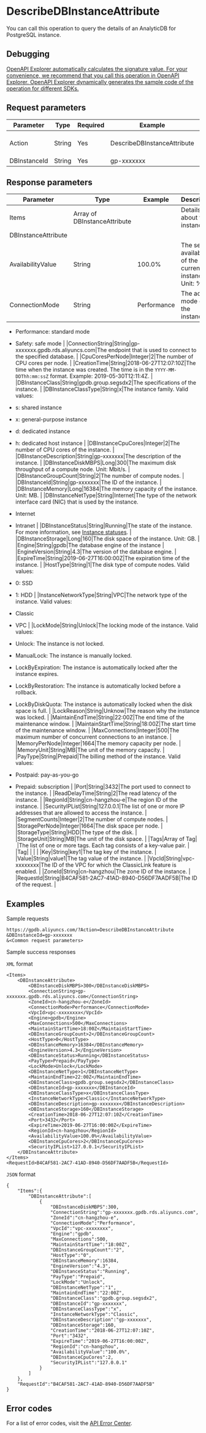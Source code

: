 # DescribeDBInstanceAttribute

You can call this operation to query the details of an AnalyticDB for PostgreSQL instance.

## Debugging

[OpenAPI Explorer automatically calculates the signature value. For your convenience, we recommend that you call this operation in OpenAPI Explorer. OpenAPI Explorer dynamically generates the sample code of the operation for different SDKs.](https://api.aliyun.com/#product=gpdb&api=DescribeDBInstanceAttribute&type=RPC&version=2016-05-03)

## Request parameters

|Parameter|Type|Required|Example|Description|
|---------|----|--------|-------|-----------|
|Action|String|Yes|DescribeDBInstanceAttribute|The operation that you want to perform. Set the value to DescribeDBInstanceAttribute. |
|DBInstanceId|String|Yes|gp-xxxxxxx|The ID of the instance. |

## Response parameters

|Parameter|Type|Example|Description|
|---------|----|-------|-----------|
|Items|Array of DBInstanceAttribute| |Details about the instance. |
|DBInstanceAttribute| | | |
|AvailabilityValue|String|100.0%|The service availability of the current instance. Unit: %. |
|ConnectionMode|String|Performance|The access mode of the instance.

 -   Performance: standard mode
-   Safety: safe mode |
|ConnectionString|String|gp-xxxxxxx.gpdb.rds.aliyuncs.com|The endpoint that is used to connect to the specified database. |
|CpuCoresPerNode|Integer|2|The number of CPU cores per node. |
|CreationTime|String|2018-06-27T12:07:10Z|The time when the instance was created. The time is in the `YYYY-MM-DDThh:mm:ssZ` format. Example: 2019-05-30T12:11:4Z. |
|DBInstanceClass|String|gpdb.group.segsdx2|The specifications of the instance. |
|DBInstanceClassType|String|x|The instance family. Valid values:

 -   s: shared instance
-   x: general-purpose instance
-   d: dedicated instance
-   h: dedicated host instance |
|DBInstanceCpuCores|Integer|2|The number of CPU cores of the instance. |
|DBInstanceDescription|String|gp-xxxxxxx|The description of the instance. |
|DBInstanceDiskMBPS|Long|300|The maximum disk throughput of a compute node. Unit: Mbit/s. |
|DBInstanceGroupCount|String|2|The number of compute nodes. |
|DBInstanceId|String|gp-xxxxxxx|The ID of the instance. |
|DBInstanceMemory|Long|16384|The memory capacity of the instance. Unit: MB. |
|DBInstanceNetType|String|Internet|The type of the network interface card \(NIC\) that is used by the instance.

 -   Internet
-   Intranet |
|DBInstanceStatus|String|Running|The state of the instance. For more information, see [Instance statuses](~~86944~~). |
|DBInstanceStorage|Long|160|The disk space of the instance. Unit: GB. |
|Engine|String|gpdb|The database engine of the instance |
|EngineVersion|String|4.3|The version of the database engine. |
|ExpireTime|String|2019-06-27T16:00:00Z|The expiration time of the instance. |
|HostType|String|1|The disk type of compute nodes. Valid values:

 -   0: SSD
-   1: HDD |
|InstanceNetworkType|String|VPC|The network type of the instance. Valid values:

 -   Classic
-   VPC |
|LockMode|String|Unlock|The locking mode of the instance. Valid values:

 -   Unlock: The instance is not locked.
-   ManualLock: The instance is manually locked.
-   LockByExpiration: The instance is automatically locked after the instance expires.
-   LockByRestoration: The instance is automatically locked before a rollback.
-   LockByDiskQuota: The instance is automatically locked when the disk space is full. |
|LockReason|String|Unknow|The reason why the instance was locked. |
|MaintainEndTime|String|22:00Z|The end time of the maintenance window. |
|MaintainStartTime|String|18:00Z|The start time of the maintenance window. |
|MaxConnections|Integer|500|The maximum number of concurrent connections to an instance. |
|MemoryPerNode|Integer|1664|The memory capacity per node. |
|MemoryUnit|String|MB|The unit of the memory capacity. |
|PayType|String|Prepaid|The billing method of the instance. Valid values:

 -   Postpaid: pay-as-you-go
-   Prepaid: subscription |
|Port|String|3432|The port used to connect to the instance. |
|ReadDelayTime|String|2|The read latency of the instance. |
|RegionId|String|cn-hangzhou-e|The region ID of the instance. |
|SecurityIPList|String|127.0.0.1|The list of one or more IP addresses that are allowed to access the instance. |
|SegmentCounts|Integer|2|The number of compute nodes. |
|StoragePerNode|Integer|1664|The disk space per node. |
|StorageType|String|HDD|The type of the disk. |
|StorageUnit|String|MB|The unit of the disk space. |
|Tags|Array of Tag| |The list of one or more tags. Each tag consists of a key-value pair. |
|Tag| | | |
|Key|String|key1|The tag key of the instance. |
|Value|String|value1|The tag value of the instance. |
|VpcId|String|vpc-xxxxxxxx|The ID of the VPC for which the ClassicLink feature is enabled. |
|ZoneId|String|cn-hangzhou|The zone ID of the instance. |
|RequestId|String|B4CAF581-2AC7-41AD-8940-D56DF7AADF5B|The ID of the request. |

## Examples

Sample requests

```
https://gpdb.aliyuncs.com/?Action=DescribeDBInstanceAttribute
&DBInstanceId=gp-xxxxxxx
&<Common request parameters>
```

Sample success responses

`XML` format

```
<Items>
    <DBInstanceAttribute>
        <DBInstanceDiskMBPS>300</DBInstanceDiskMBPS>
        <ConnectionString>gp-xxxxxxx.gpdb.rds.aliyuncs.com</ConnectionString>
        <ZoneId>cn-hangzhou-e</ZoneId>
        <ConnectionMode>Performance</ConnectionMode>
        <VpcId>vpc-xxxxxxxx</VpcId>
        <Engine>gpdb</Engine>
        <MaxConnections>500</MaxConnections>
        <MaintainStartTime>18:00Z</MaintainStartTime>
        <DBInstanceGroupCount>2</DBInstanceGroupCount>
        <HostType>0</HostType>
        <DBInstanceMemory>16384</DBInstanceMemory>
        <EngineVersion>4.3</EngineVersion>
        <DBInstanceStatus>Running</DBInstanceStatus>
        <PayType>Prepaid</PayType>
        <LockMode>Unlock</LockMode>
        <DBInstanceNetType>1</DBInstanceNetType>
        <MaintainEndTime>22:00Z</MaintainEndTime>
        <DBInstanceClass>gpdb.group.segsdx2</DBInstanceClass>
        <DBInstanceId>gp-xxxxxxx</DBInstanceId>
        <DBInstanceClassType>x</DBInstanceClassType>
        <InstanceNetworkType>Classic</InstanceNetworkType>
        <DBInstanceDescription>gp-xxxxxxx</DBInstanceDescription>
        <DBInstanceStorage>160</DBInstanceStorage>
        <CreationTime>2018-06-27T12:07:10Z</CreationTime>
        <Port>3432</Port>
        <ExpireTime>2019-06-27T16:00:00Z</ExpireTime>
        <RegionId>cn-hangzhou</RegionId>
        <AvailabilityValue>100.0%</AvailabilityValue>
        <DBInstanceCpuCores>2</DBInstanceCpuCores>
        <SecurityIPList>127.0.0.1</SecurityIPList>
    </DBInstanceAttribute>
</Items>
<RequestId>B4CAF581-2AC7-41AD-8940-D56DF7AADF5B</RequestId>
```

`JSON` format

```
{
    "Items":{
        "DBInstanceAttribute":[
            {
                "DBInstanceDiskMBPS":300,
                "ConnectionString":"gp-xxxxxxx.gpdb.rds.aliyuncs.com",
                "ZoneId":"cn-hangzhou-e",
                "ConnectionMode":"Performance",
                "VpcId":"vpc-xxxxxxxx",
                "Engine":"gpdb",
                "MaxConnections":500,
                "MaintainStartTime":"18:00Z",
                "DBInstanceGroupCount":"2",
                "HostType":"0",
                "DBInstanceMemory":16384,
                "EngineVersion":"4.3",
                "DBInstanceStatus":"Running",
                "PayType":"Prepaid",
                "LockMode":"Unlock",
                "DBInstanceNetType":"1",
                "MaintainEndTime":"22:00Z",
                "DBInstanceClass":"gpdb.group.segsdx2",
                "DBInstanceId":"gp-xxxxxxx",
                "DBInstanceClassType":"x",
                "InstanceNetworkType":"Classic",
                "DBInstanceDescription":"gp-xxxxxxx",
                "DBInstanceStorage":160,
                "CreationTime":"2018-06-27T12:07:10Z",
                "Port":"3432",
                "ExpireTime":"2019-06-27T16:00:00Z",
                "RegionId":"cn-hangzhou",
                "AvailabilityValue":"100.0%",
                "DBInstanceCpuCores":2,
                "SecurityIPList":"127.0.0.1"
            }
        ]
    },
    "RequestId":"B4CAF581-2AC7-41AD-8940-D56DF7AADF5B"
}
```

## Error codes

For a list of error codes, visit the [API Error Center](https://error-center.alibabacloud.com/status/product/gpdb).

